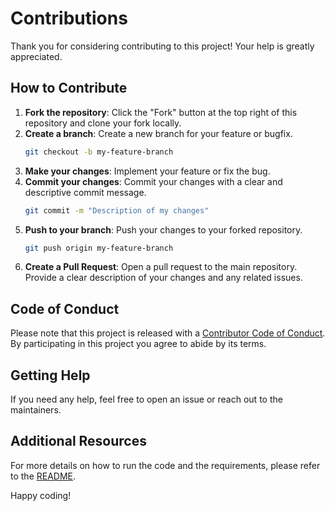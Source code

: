 # Contributions

Thank you for considering contributing to this project! Your help is greatly appreciated.

## How to Contribute

1. **Fork the repository**: Click the "Fork" button at the top right of this repository and clone your fork locally.
2. **Create a branch**: Create a new branch for your feature or bugfix.
    ```bash
    git checkout -b my-feature-branch
    ```
3. **Make your changes**: Implement your feature or fix the bug.
4. **Commit your changes**: Commit your changes with a clear and descriptive commit message.
    ```bash
    git commit -m "Description of my changes"
    ```
5. **Push to your branch**: Push your changes to your forked repository.
    ```bash
    git push origin my-feature-branch
    ```
6. **Create a Pull Request**: Open a pull request to the main repository. Provide a clear description of your changes and any related issues.

## Code of Conduct

Please note that this project is released with a [Contributor Code of Conduct](CODE_OF_CONDUCT.md). By participating in this project you agree to abide by its terms.

## Getting Help

If you need any help, feel free to open an issue or reach out to the maintainers.

## Additional Resources

For more details on how to run the code and the requirements, please refer to the [README](README.md).

Happy coding!